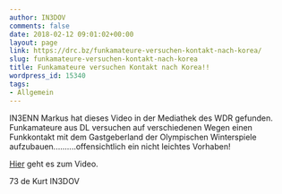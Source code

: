 ```yaml
---
author: IN3DOV
comments: false
date: 2018-02-12 09:01:02+00:00
layout: page
link: https://drc.bz/funkamateure-versuchen-kontakt-nach-korea/
slug: funkamateure-versuchen-kontakt-nach-korea
title: Funkamateure versuchen Kontakt nach Korea!!
wordpress_id: 15340
tags:
- Allgemein
---
```


IN3ENN Markus hat dieses Video in der Mediathek des WDR gefunden. Funkamateure aus DL versuchen auf verschiedenen Wegen einen Funkkontakt mit dem Gastgeberland der Olympischen Winterspiele aufzubauen..........offensichtlich ein nicht leichtes Vorhaben!

[Hier](https://www1.wdr.de/mediathek/video/sendungen/lokalzeit-muensterland/video-funker-versucht-kontakt-nach-korea--100.html) geht es zum Video.

73 de Kurt IN3DOV


